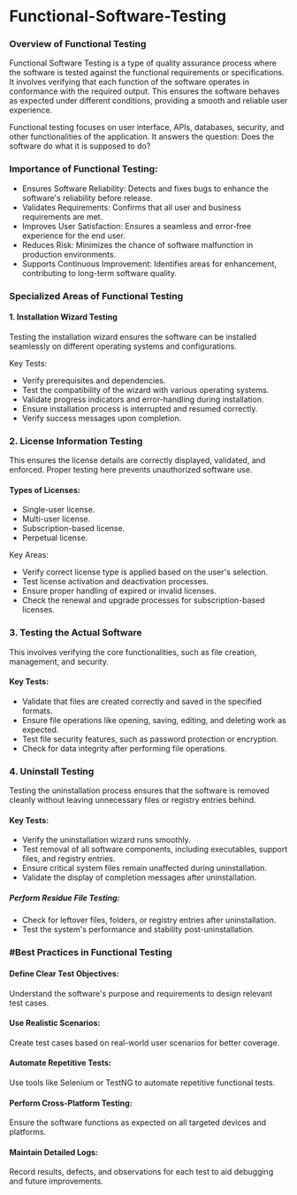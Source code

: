 # Functional-Software-Testing
### Overview of Functional Testing
Functional Software Testing is a type of quality assurance process where the software is tested against the functional requirements or specifications. It involves verifying that each function of the software operates in conformance with the required output. This ensures the software behaves as expected under different conditions, providing a smooth and reliable user experience.

Functional testing focuses on user interface, APIs, databases, security, and other functionalities of the application. It answers the question: Does the software do what it is supposed to do?

### Importance of Functional Testing:
* Ensures Software Reliability: Detects and fixes bugs to enhance the software's reliability before release.
* Validates Requirements: Confirms that all user and business requirements are met.
* Improves User Satisfaction: Ensures a seamless and error-free experience for the end user.
* Reduces Risk: Minimizes the chance of software malfunction in production environments.
* Supports Continuous Improvement: Identifies areas for enhancement, contributing to long-term software quality.

### Specialized Areas of Functional Testing
#### 1. Installation Wizard Testing
Testing the installation wizard ensures the software can be installed seamlessly on different operating systems and configurations.

Key Tests:

* Verify prerequisites and dependencies.
* Test the compatibility of the wizard with various operating systems.
* Validate progress indicators and error-handling during installation.
* Ensure installation process is interrupted and resumed correctly.
* Verify success messages upon completion.

### 2. License Information Testing
This ensures the license details are correctly displayed, validated, and enforced. Proper testing here prevents unauthorized software use.

#### Types of Licenses:
* Single-user license.
* Multi-user license.
* Subscription-based license.
* Perpetual license.

Key Areas:

* Verify correct license type is applied based on the user's selection.
* Test license activation and deactivation processes.
* Ensure proper handling of expired or invalid licenses.
* Check the renewal and upgrade processes for subscription-based licenses.

### 3. Testing the Actual Software
This involves verifying the core functionalities, such as file creation, management, and security.

#### Key Tests:

* Validate that files are created correctly and saved in the specified formats.
* Ensure file operations like opening, saving, editing, and deleting work as expected.
* Test file security features, such as password protection or encryption.
* Check for data integrity after performing file operations.

### 4. Uninstall Testing
Testing the uninstallation process ensures that the software is removed cleanly without leaving unnecessary files or registry entries behind.

#### Key Tests:

* Verify the uninstallation wizard runs smoothly.
* Test removal of all software components, including executables, support files, and registry entries.
* Ensure critical system files remain unaffected during uninstallation.
* Validate the display of completion messages after uninstallation.
##### Perform Residue File Testing:
* Check for leftover files, folders, or registry entries after uninstallation.
* Test the system's performance and stability post-uninstallation.

### #Best Practices in Functional Testing
#### Define Clear Test Objectives: 
Understand the software's purpose and requirements to design relevant test cases.
#### Use Realistic Scenarios: 
Create test cases based on real-world user scenarios for better coverage.
#### Automate Repetitive Tests: 
Use tools like Selenium or TestNG to automate repetitive functional tests.
#### Perform Cross-Platform Testing: 
Ensure the software functions as expected on all targeted devices and platforms.
#### Maintain Detailed Logs: 
Record results, defects, and observations for each test to aid debugging and future improvements.
